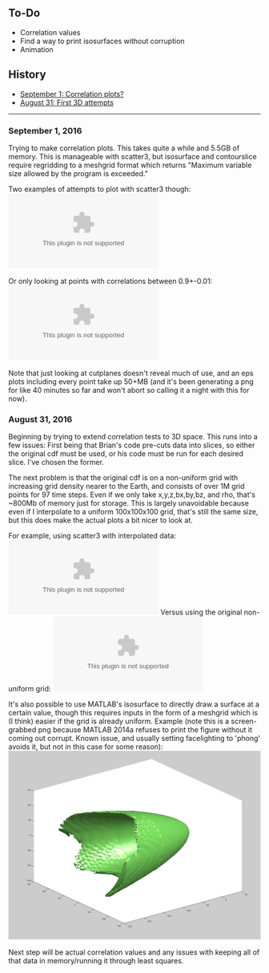 ## To-Do ##
* Correlation values
* Find a way to print isosurfaces without corruption
* Animation


## History ##
* [September 1: Correlation plots?](#september-1-2016)
* [August 31: First 3D attempts](#august-31-2016)

* * *
### September 1, 2016 ###
Trying to make correlation plots. This takes quite a while and 5.5GB of memory. This is manageable with scatter3, but isosurface and contourslice require regridding to a meshgrid format which returns "Maximum variable size allowed by the program is exceeded."

Two examples of attempts to plot with scatter3 though:
![all](NoteFigures/CorrFullScatter3.eps)

Or only looking at points with correlations between 0.9+-0.01:
![poi](NoteFigures/CorrPOIScatter3.eps)

Note that just looking at cutplanes doesn't reveal much of use, and an eps plots including every point take up 50+MB (and it's been generating a png for like 40 minutes so far and won't abort so calling it a night with this for now).


### August 31, 2016 ###
Beginning by trying to extend correlation tests to 3D space. This runs into a few issues: First being that Brian's code pre-cuts data into slices, so either the original cdf must be used, or his code must be run for each desired slice. I've chosen the former.

The next problem is that the original cdf is on a non-uniform grid with increasing grid density nearer to the Earth, and consists of over 1M grid points for 97 time steps. Even if we only take x,y,z,bx,by,bz, and rho, that's ~800Mb of memory just for storage. This is largely unavoidable because even if I interpolate to a uniform 100x100x100 grid, that's still the same size, but this does make the actual plots a bit nicer to look at.
 
For example, using scatter3 with interpolated data: 
![interp](NoteFigures/InterpScatter3.eps)
Versus using the original non-uniform grid:
![original](NoteFigures/OriginalScatter3.eps)

It's also possible to use MATLAB's isosurface to directly draw a surface at a certain value, though this requires inputs in the form of a meshgrid which is (I think) easier if the grid is already uniform. Example (note this is a screen-grabbed png because MATLAB 2014a refuses to print the figure without it coming out corrupt. Known issue, and usually setting facelighting to 'phong' avoids it, but not in this case for some reason):
![iso](NoteFigures/InterpISO.png)

Next step will be actual correlation values and any issues with keeping all of that data in memory/running it through least squares.
